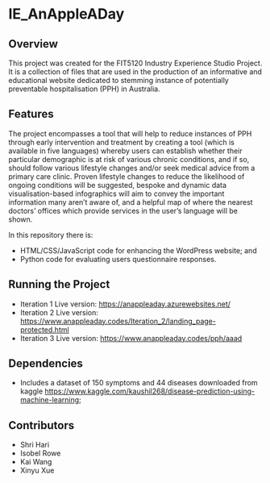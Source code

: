 # IE_AnAppleADay

## Overview
This project was created for the FIT5120 Industry Experience Studio Project. It is a collection of files that are used in the production of an informative and educational website dedicated to stemming instance of potentially preventable hospitalisation (PPH) in Australia. 

## Features
The project encompasses a tool that will help to reduce instances of PPH through early intervention and treatment by creating a tool (which is available in five languages) whereby users can establish whether their particular demographic is at risk of various chronic conditions, and if so, should follow various lifestyle changes and/or seek medical advice from a primary care clinic. Proven lifestyle changes to reduce the likelihood of ongoing conditions will be suggested, bespoke and dynamic data visualisation-based infographics will aim to convey the important information many aren’t aware of, and a helpful map of where the nearest doctors’ offices which provide services in the user’s language will be shown. 

In this repository there is:
* HTML/CSS/JavaScript code for enhancing the WordPress website; and
* Python code for evaluating users questionnaire responses.

## Running the Project
* Iteration 1 Live version: https://anappleaday.azurewebsites.net/
* Iteration 2 Live version: https://www.anappleaday.codes/Iteration_2/landing_page-protected.html
* Iteration 3 Live version: https://www.anappleaday.codes/pph/aaad 

## Dependencies
* Includes a dataset of 150 symptoms and 44 diseases downloaded from kaggle
  https://www.kaggle.com/kaushil268/disease-prediction-using-machine-learning;

## Contributors
* Shri Hari
* Isobel Rowe
* Kai Wang
* Xinyu Xue
